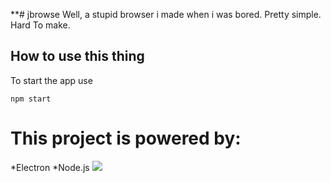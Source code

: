 **# jbrowse
Well, a stupid browser i made when i was bored. Pretty simple. Hard To make.

## How to use this thing

To start the app use
```
npm start
```
# This project is powered by:

*Electron
*Node.js
![](https://i.imgur.com/PD5cpEn.png)


